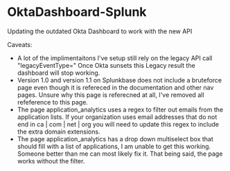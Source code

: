 # OktaDashboard-Splunk
Updating the outdated Okta Dashboard to work with the new API

Caveats:
*	A lot of the implimentaitons I've setup still rely on the legacy API call
     "legacyEventType="
	Once Okta sunsets this Legacy result the dashboard will stop working. 
* 	Version 1.0 and version 1.1 on Splunkbase does not include a bruteforce page 
	even though it is refereced in the documentation and other nav pages. 
	Unsure why this page is referecned at all, I've removed all refeference to
	this page. 
*	The page application_analytics uses a regex to filter out emails from the 
	application lists. If your organization uses email addresses that do not end in
	 ca | com | net | org 
	you will need to update this regex to include the extra domain extensions.
*	The page application_analytics  has a drop down multiselect box that should
	fill with a list of applications, I am unable to get this working. Someone
	better than me can most likely fix it. That being said, the page works without
	the filter. 
